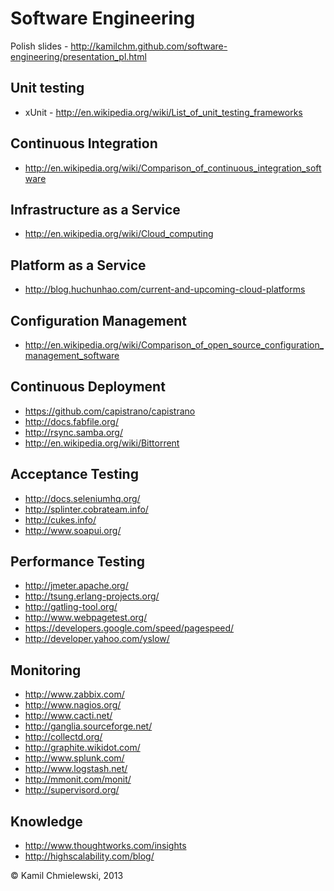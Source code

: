 Software Engineering
====================

Polish slides - http://kamilchm.github.com/software-engineering/presentation_pl.html

Unit testing
------------
* xUnit - http://en.wikipedia.org/wiki/List_of_unit_testing_frameworks

Continuous Integration
----------------------
* http://en.wikipedia.org/wiki/Comparison_of_continuous_integration_software

Infrastructure as a Service
---------------------------
* http://en.wikipedia.org/wiki/Cloud_computing

Platform as a Service
---------------------
* http://blog.huchunhao.com/current-and-upcoming-cloud-platforms

Configuration Management
------------------------
* http://en.wikipedia.org/wiki/Comparison_of_open_source_configuration_management_software

Continuous Deployment
---------------------
* https://github.com/capistrano/capistrano
* http://docs.fabfile.org/
* http://rsync.samba.org/
* http://en.wikipedia.org/wiki/Bittorrent

Acceptance Testing
------------------
* http://docs.seleniumhq.org/
* http://splinter.cobrateam.info/
* http://cukes.info/
* http://www.soapui.org/

Performance Testing
-------------------
* http://jmeter.apache.org/
* http://tsung.erlang-projects.org/
* http://gatling-tool.org/
* http://www.webpagetest.org/
* https://developers.google.com/speed/pagespeed/
* http://developer.yahoo.com/yslow/

Monitoring
----------
* http://www.zabbix.com/
* http://www.nagios.org/
* http://www.cacti.net/
* http://ganglia.sourceforge.net/
* http://collectd.org/
* http://graphite.wikidot.com/
* http://www.splunk.com/
* http://www.logstash.net/
* http://mmonit.com/monit/
* http://supervisord.org/

Knowledge
---------
* http://www.thoughtworks.com/insights
* http://highscalability.com/blog/


© Kamil Chmielewski, 2013